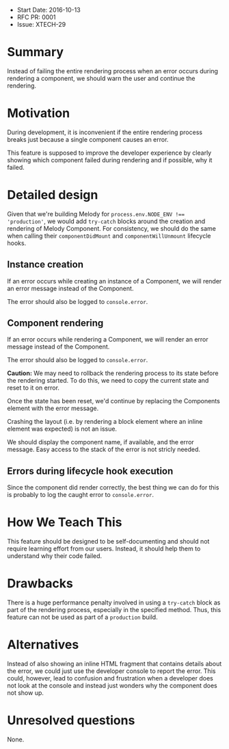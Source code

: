 - Start Date: 2016-10-13
- RFC PR: 0001
- Issue: XTECH-29

# Summary

Instead of failing the entire rendering process when an error occurs during
rendering a component, we should warn the user and continue the rendering.

# Motivation

During development, it is inconvenient if the entire rendering process breaks
just because a single component causes an error.

This feature is supposed to improve the developer experience by clearly showing
which component failed during rendering and if possible, why it failed.

# Detailed design

Given that we're building Melody for `process.env.NODE_ENV !== 'production'`,
we would add `try-catch` blocks around the creation and rendering of
Melody Component. For consistency, we should do the same when calling their
`componentDidMount` and `componentWillUnmount` lifecycle hooks.

## Instance creation

If an error occurs while creating an instance of a Component, we will render an
error message instead of the Component.

The error should also be logged to `console.error`.

## Component rendering

If an error occurs while rendering a Component, we will render an error message
instead of the Component.

The error should also be logged to `console.error`.

**Caution:** We may need to rollback the rendering process to its state before
the rendering started. To do this, we need to copy the current state and reset
to it on error.

Once the state has been reset, we'd continue by replacing the Components element
with the error message.

Crashing the layout (i.e. by rendering a block element where an inline element
was expected) is not an issue.

We should display the component name, if available, and the error message. Easy
access to the stack of the error is not stricly needed.

## Errors during lifecycle hook execution

Since the component did render correctly, the best thing we can do for this is
probably to log the caught error to `console.error`.

# How We Teach This

This feature should be designed to be self-documenting and should not require
learning effort from our users. Instead, it should help them to understand why
their code failed.

# Drawbacks

There is a huge performance penalty involved in using a `try-catch` block as part
of the rendering process, especially in the specified method. Thus, this feature
can not be used as part of a `production` build.

# Alternatives

Instead of also showing an inline HTML fragment that contains details about the
error, we could just use the developer console to report the error.
This could, however, lead to confusion and frustration when a developer does not
look at the console and instead just wonders why the component does not show up.

# Unresolved questions

None.